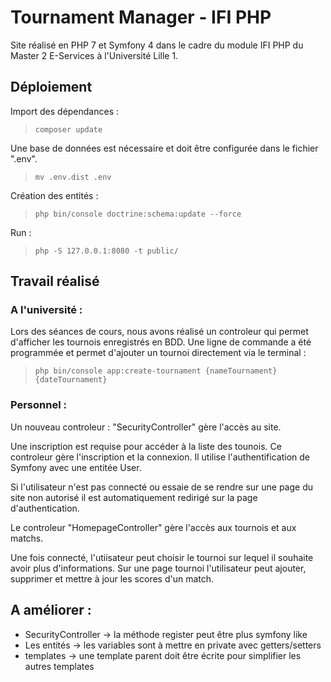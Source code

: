 # Tournament Manager - IFI PHP

Site réalisé en PHP 7 et Symfony 4 dans le cadre du module IFI PHP du Master 2 E-Services à l'Université Lille 1.

## Déploiement

Import des dépendances :
> `composer update`

Une base de données est nécessaire et doit être configurée dans le fichier ".env".

> `mv .env.dist .env`

Création des entités :
> `php bin/console doctrine:schema:update --force`

Run :
> `php -S 127.0.0.1:8080 -t public/`

## Travail réalisé

### A l'université :

Lors des séances de cours, nous avons réalisé un controleur qui permet d'afficher les tournois enregistrés en BDD.
Une ligne de commande a été programmée et permet d'ajouter un tournoi directement via le terminal :
> `php bin/console app:create-tournament {nameTournament} {dateTournament}`

### Personnel :

Un nouveau controleur : "SecurityController" gère l'accès au site.

Une inscription est requise pour accéder à la liste des tounois. Ce controleur gère l'inscription et la connexion.
Il utilise l'authentification de Symfony avec une entitée User.

Si l'utilisateur n'est pas connecté ou essaie de se rendre sur une page du site non autorisé il est automatiquement redirigé sur la page d'authentication.

Le controleur "HomepageController" gère l'accès aux tournois et aux matchs.

Une fois connecté, l'utiisateur peut choisir le tournoi sur lequel il souhaite avoir plus d'informations.
Sur une page tournoi l'utilisateur peut ajouter, supprimer et mettre à jour les scores d'un match.

## A améliorer :

- SecurityController -> la méthode register peut être plus symfony like
- Les entités -> les variables sont à mettre en private avec getters/setters
- templates -> une template parent doit être écrite pour simplifier les autres templates
